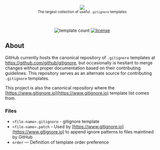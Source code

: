 <p align="center">
    <a href="https://www.gitignore.io">
        <img src="https://cdn.rawgit.com/dvcs/design/master/github/gitignore-templates.svg" />
    </a>
    <br>
    <small>The largest collection of useful <code>.gitignore</code> templates</small>
</p>
<br>
<p align="center">
    <img src="https://img.shields.io/badge/Templates-350%2B-orange.svg" alt="template count">
    <a href="https://github.com/dvcs/gitignore/blob/master/LICENSE.md"><img src="https://img.shields.io/github/license/dvcs/gitignore.svg" alt="license"></a>
</p>

## About

GitHub currently hosts the canonical repository of `.gitignore` templates at https://github.com/github/gitignore, but occasionally is hesitant to merge changes without proper documentation based on their contributing guidelines.  This repository serves as an alternate source for contributing `.gitignore` templates.

This project is also the canonical repository where the [https://www.gitignore.io](https://www.gitignore.io) template list comes from.


### Files

- `<file-name>.gitignore` - gitignore template
- `<file-name>.patch` - Used by [https://www.gitignore.io](https://www.gitignore.io) to append ignore patterns to files maintined by GitHub
- `order` — Definition of template order preference
